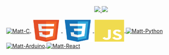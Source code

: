 <div align="center">
  <a href="https://github.com/mattsantoss">
  <img height="160em" src="https://github-readme-stats.vercel.app/api?username=mattsantoss&show_icons=true&theme=tokyonight&include_all_commits=true&count_private=true"/>
  <img height="160em" src="https://github-readme-stats.vercel.app/api/top-langs/?username=mattsantoss&layout=compact&langs_count=7&theme=tokyonight"/>
</div>
  
<div style="display: inline_block"><br>
  <img align="center" alt="Matt-C" height="60" width="80" src="https://cdn.jsdelivr.net/gh/devicons/devicon/icons/c/c-original.svg">
  <img align="center" alt="Matt-HTML" height="60" width="80" src="https://raw.githubusercontent.com/devicons/devicon/master/icons/html5/html5-original.svg">
  <img align="center" alt="Matt-CSS" height="60" width="80" src="https://raw.githubusercontent.com/devicons/devicon/master/icons/css3/css3-original.svg">
  <img align="center" alt="Matt-Js" height="60" width="80" src="https://raw.githubusercontent.com/devicons/devicon/master/icons/javascript/javascript-plain.svg">
  <img align="center" alt="Matt-Python" height="60" width="80" src="https://cdn.jsdelivr.net/gh/devicons/devicon/icons/python/python-original.svg">
  <img align="center" alt="Matt-Arduino" height="60" width="80" src="https://cdn.jsdelivr.net/gh/devicons/devicon/icons/arduino/arduino-original-wordmark.svg">
  <img align="center" alt="Matt-React" height="60" width="80" src="https://cdn.jsdelivr.net/gh/devicons/devicon/icons/react/react-original-wordmark.svg">
</div>
